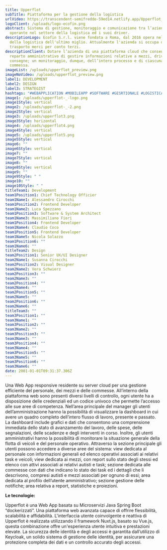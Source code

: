 ```yaml
---
title: Upperflot
subTitle: Piattaforma per la gestione della logistica
urlVideo: https://transcendent-semifreddo-59ed14.netlify.app/Upperflot_Case Animation.mp4
logoClient: /uploads/logo-ecofin.png
abstract: Sistema di gestione, monitoraggio e comunicazione tra l’azienda
  operante nel settore della logistica ed i suoi driver.
descriptionLogo: Ecofin S.r.l. viene fondata a Roma, dal 2016 opera nel settore
  della logistica dell'ultimo miglio. Attualmente l'azienda si occupa del
  trasporto merci per conto terzi.
descriptionClient: Dotare l’azienda di una piattaforma cloud che consenta al
  reparto amministrativo di gestire informazioni relative a mezzi, driver e
  consegne; un monitoraggio, dunque, dell’intero processo e di ciascuna
  commessa.
imageList: /uploads/upperflot_preview.png
imageNoVideo: /uploads/upperflot_preview.png
label1: DEVELOPMENT
label2: DESIGN
label3: STRATEGIST
hashtags: "#WEBAPPLICATION #MOBILEAPP #SOFTWARE #GESRTIONALE #LOGISTICA"
image1: /uploads/upperflot-_-logo.png
image1Style: vertical
image2: /uploads/upperflot-_-2.png
image2Style: vertical
image3: /uploads/upperflot3.png
image3Style: horizontal
image4: /uploads/upperflot4.png
image4Style: vertical
image5: /uploads/upperflot5.png
image5Style: vertical
image6: ""
image6Style: vertical
image7: ""
image7Style: vertical
image8: ""
image8Style: vertical
image9: ""
image9Style: " "
image10: ""
image10Style: " "
titleTeam1: Development
team1Position1: Chief Technology Officier
team1Name1: Alessandro Cirocchi
team1Position2: Frontend Developer
team1Name2: Luca Spezzano
team1Position3: Software & System Architect
team1Name3: Massimiliano Fiori
team1Position4: Frontend Developer
team1Name4: Claudio Coco
team1Position5: Frontend Developer
team1Name5: Nicola Solazzo
team1Position6: ""
team1Name6: ""
titleTeam2: Design
team2Position1: Senior UX/UI Designer
team2Name1: Susanna Cirocchi
team2Position2: Visual Designer
team2Name2: Vera Schwierz
team2Position3: ""
team2Name3: ""
team2Position4: ""
team2Name4: ""
team2Position5: ""
team2Name5: ""
team2Position6: ""
team2Name6: ""
titleTeam3: ""
team3Position1: ""
team3Name1: ""
team3Position2: ""
team3Name2: ""
team3Position3: ""
team3Name3: ""
team3Position4: ""
team3Name4: ""
team3Position5: ""
team3Name5: ""
team3Position6: ""
team3Name6: ""
date: 2001-01-01T09:31:37.306Z
---
```

Una Web App responsive residente su server cloud per una gestione efficiente del personale, dei mezzi e delle commesse.
All’interno della piattaforma web sono presenti diversi livelli di controllo, ogni utente ha a disposizione delle credenziali ed un codice univoco che permette l’accesso alle sue aree di competenza. 
Nell’area principale del manager gli utenti dell’amministrazione hanno la possibilità di visualizzare la dashboard in cui avere un quadro completo dell’intero flusso di lavoro, presente e passato.
La dashboard include grafici e dati che consentono una comprensione immediata dello stato di avanzamento del lavoro, delle spese, delle segnalazioni, delle scadenze e degli interventi in corso. Inoltre, gli utenti amministrativi hanno la possibilità di monitorare la situazione generale della flotta di veicoli e del personale operativo.
Attraverso la sezione principale gli utenti possono accedere a diverse aree del sistema: view dedicata al personale con informazioni generali ed elenco operativi associati ai relativi task e veicoli; view dedicata ai mezzi, con report sullo stato degli stessi ed elenco con attivi associati ai relativi autisti e task; sezione dedicata alle commesse con dati che  indicano lo stato dei task ed i dettagli che li descrivono, compresi autisti e mezzi associati per ognuno di essi; area dedicata al profilo dell’utente amministrativo; sezione gestione delle notifiche; area relativa a report, statistiche e proiezioni.

**Le tecnologie:**

Upperflot è una Web App basata su Microservizi Java Spring Boot “dockerizzati”. Una piattaforma web avanzata capace di offrire flessibilità, scalabilità e affidabilità. L'interfaccia utente coinvolgente e reattiva di Upperflot è realizzata utilizzando il framework Nuxt.js, basato su Vue.js, questa combinazione offre un'esperienza utente intuitiva e prestazioni elevate.
La sicurezza delle identità e degli accessi è garantita dall’utilizzo di Keycloak, un solido sistema di gestione delle identità, per assicurare una protezione completa dei dati e un controllo accurato degli accessi. 
